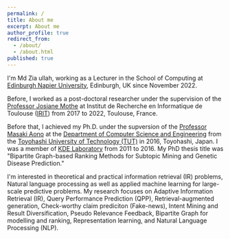 ```yaml
---
permalink: /
title: About me
excerpt: About me
author_profile: true
redirect_from:
  - /about/
  - /about.html
published: true
---
```


I'm Md Zia ullah, working as a Lecturer in the School of Computing at [Edinburgh Napier University](https://www.napier.ac.uk/), Edinburgh, UK since November 2022.

Before, I worked as a post-doctoral researcher under the supervision of the [Professor Josiane Mothe](https://www.irit.fr/~Josiane.Mothe/) at Institut de Recherche en Informatique de Toulouse ([IRIT](https://www.irit.fr/ "Institut de Recherche en Informatique de Toulouse (IRIT)")) from 2017 to 2022, Toulouse, France. 

Before that, I achieved my Ph.D. under the supversion of the [Professor Masaki Aono](https://www.kde.cs.tut.ac.jp/%7Eaono/) at the [Department of Computer Science and Engineering](https://www.tut.ac.jp/english/introduction/department03.html) from the [Toyohashi University of Technology (TUT)](https://www.tut.ac.jp/english/index.html) in 2016, Toyohashi, Japan. I was a member of [KDE Laboratory](https://www.kde.cs.tut.ac.jp/en/) from 2011 to 2016. My PhD thesis title was "Bipartite Graph-based Ranking Methods for Subtopic Mining and Genetic Disease Prediction."

I'm interested in theoretical and practical information retrieval (IR) problems, Natural language processing as well as applied machine learning for large-scale predictive problems. My research focuses on Adaptive Information Retrieval (IR), Query Performance Prediction (QPP), Retrieval-augmented generation, Check-worthy claim prediciton (Fake-news), Intent Mining and Result Diversification, Pseudo Relevance Feedback, Bipartite Graph for modelling and ranking, Representation learning, and Natural Language Processing (NLP).
